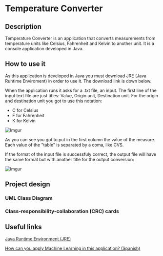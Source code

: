 # Temperature Converter

## Description

Temperature Converter is an application that converts measurements from temperature units like Celsius, Fahrenheit and Kelvin to another unit. It is a console application developed in Java.

## How to use it

As this application is developed in Java you must download JRE (Java Runtime Enviroment) in order to use it. The download link is down below.

When the application runs it asks for a .txt file, an input. The first line of the input text file are just titles: Value, Origin unit, Destination unit. For the origin and destination unit you got to use this notation:

* C for Celsius
* F for Fahrenheit
* K for Kelvin

![Imgur](https://i.imgur.com/ZYcgqMz.png)

As you can see you got to put in the first column the value of the measure. Each value of the "table" is separated by a coma, like CVS.

If the format of the input file is successfuly correct, the output file will have the same format but with another title for the output conversion:

![Imgur](https://i.imgur.com/3MAfLhN.png)

## Project design

### UML Class Diagram

### Class-responsibility-collaboration (CRC) cards

## Useful links

[Java Runtime Environment (JRE)](https://www.java.com/en/download/manual.jsp)

[How can you apply Machine Learning in this application? (Spanish)](https://medium.com/@juanovallep/c%C3%B3mo-puedes-aplicar-machine-learning-en-la-aplicaci%C3%B3n-de-conversor-de-temperaturas-1aa2c420dadf)
